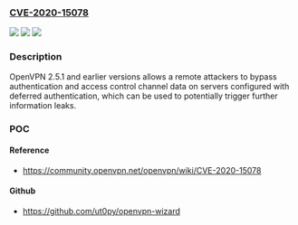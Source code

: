 ### [CVE-2020-15078](https://cve.mitre.org/cgi-bin/cvename.cgi?name=CVE-2020-15078)
![](https://img.shields.io/static/v1?label=Product&message=OpenVPN&color=blue)
![](https://img.shields.io/static/v1?label=Version&message=n%2Fa&color=blue)
![](https://img.shields.io/static/v1?label=Vulnerability&message=CWE-305%3A%20Authentication%20Bypass%20by%20Primary%20Weakness&color=brighgreen)

### Description

OpenVPN 2.5.1 and earlier versions allows a remote attackers to bypass authentication and access control channel data on servers configured with deferred authentication, which can be used to potentially trigger further information leaks.

### POC

#### Reference
- https://community.openvpn.net/openvpn/wiki/CVE-2020-15078

#### Github
- https://github.com/ut0py/openvpn-wizard

